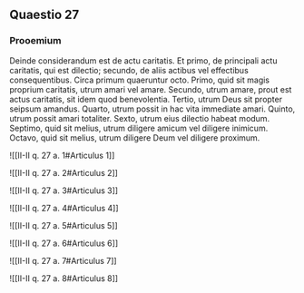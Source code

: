 ## Quaestio 27

### Prooemium

Deinde considerandum est de actu caritatis. Et primo, de principali actu caritatis, qui est dilectio; secundo, de aliis actibus vel effectibus consequentibus. Circa primum quaeruntur octo. Primo, quid sit magis proprium caritatis, utrum amari vel amare. Secundo, utrum amare, prout est actus caritatis, sit idem quod benevolentia. Tertio, utrum Deus sit propter seipsum amandus. Quarto, utrum possit in hac vita immediate amari. Quinto, utrum possit amari totaliter. Sexto, utrum eius dilectio habeat modum. Septimo, quid sit melius, utrum diligere amicum vel diligere inimicum. Octavo, quid sit melius, utrum diligere Deum vel diligere proximum.

![[II-II q. 27 a. 1#Articulus 1]]

![[II-II q. 27 a. 2#Articulus 2]]

![[II-II q. 27 a. 3#Articulus 3]]

![[II-II q. 27 a. 4#Articulus 4]]

![[II-II q. 27 a. 5#Articulus 5]]

![[II-II q. 27 a. 6#Articulus 6]]

![[II-II q. 27 a. 7#Articulus 7]]

![[II-II q. 27 a. 8#Articulus 8]]

